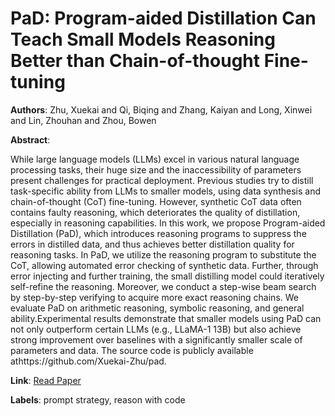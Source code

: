 # PaD: Program-aided Distillation Can Teach Small Models Reasoning Better than Chain-of-thought Fine-tuning

**Authors**: Zhu, Xuekai and Qi, Biqing and Zhang, Kaiyan and Long, Xinwei and Lin, Zhouhan and Zhou, Bowen

**Abstract**:

While large language models (LLMs) excel in various natural language processing tasks, their huge size and the inaccessibility of parameters present challenges for practical deployment. Previous studies try to distill task-specific ability from LLMs to smaller models, using data synthesis and chain-of-thought (CoT) fine-tuning. However, synthetic CoT data often contains faulty reasoning, which deteriorates the quality of distillation, especially in reasoning capabilities. In this work, we propose Program-aided Distillation (PaD), which introduces reasoning programs to suppress the errors in distilled data, and thus achieves better distillation quality for reasoning tasks. In PaD, we utilize the reasoning program to substitute the CoT, allowing automated error checking of synthetic data. Further, through error injecting and further training, the small distilling model could iteratively self-refine the reasoning. Moreover, we conduct a step-wise beam search by step-by-step verifying to acquire more exact reasoning chains. We evaluate PaD on arithmetic reasoning, symbolic reasoning, and general ability.Experimental results demonstrate that smaller models using PaD can not only outperform certain LLMs (e.g., LLaMA-1 13B) but also achieve strong improvement over baselines with a significantly smaller scale of parameters and data. The source code is publicly available athttps://github.com/Xuekai-Zhu/pad.

**Link**: [Read Paper](https://doi.org/10.18653/v1/2024.naacl-long.142)

**Labels**: prompt strategy, reason with code
